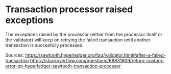 # Transaction processor raised exceptions
The exceptions raised by the processor (either from the processor itself or the validator) will keep on retrying the failed transaction until another transaction is succesfully processed. 

Sources:
https://sawtooth.hyperledger.org/faq/validator.html#after-a-failed-transaction
https://stackoverflow.com/questions/68831809/return-custom-error-on-hyperledger-sawtooth-transaction-processor 